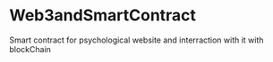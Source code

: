 # Web3andSmartContract
Smart contract for psychological website and interraction with it with blockChain
